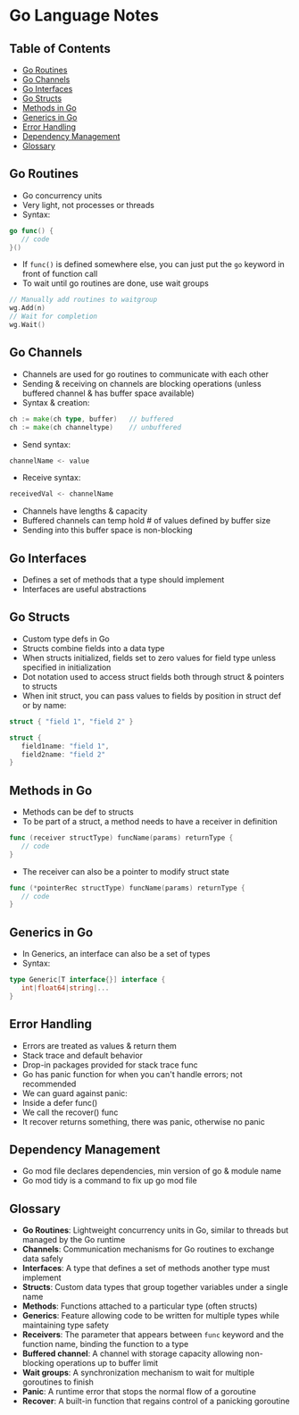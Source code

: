 # Go Language Notes

## Table of Contents
- [Go Routines](#go-routines)
- [Go Channels](#go-channels)
- [Go Interfaces](#go-interfaces)
- [Go Structs](#go-structs)
- [Methods in Go](#methods-in-go)
- [Generics in Go](#generics-in-go)
- [Error Handling](#error-handling)
- [Dependency Management](#dependency-management)
- [Glossary](#glossary)

## Go Routines

- Go concurrency units
- Very light, not processes or threads
- Syntax:

```go
go func() {
   // code
}()
```

- If `func()` is defined somewhere else, you can just put the `go` keyword in front of function call
- To wait until go routines are done, use wait groups

```go
// Manually add routines to waitgroup
wg.Add(n)
// Wait for completion
wg.Wait()
```

## Go Channels

- Channels are used for go routines to communicate with each other
- Sending & receiving on channels are blocking operations (unless buffered channel & has buffer space available)
- Syntax & creation:

```go
ch := make(ch type, buffer)   // buffered
ch := make(ch channeltype)    // unbuffered
```

- Send syntax:
```go
channelName <- value
```

- Receive syntax:
```go
receivedVal <- channelName
```

- Channels have lengths & capacity
- Buffered channels can temp hold # of values defined by buffer size
- Sending into this buffer space is non-blocking

## Go Interfaces

- Defines a set of methods that a type should implement
- Interfaces are useful abstractions

## Go Structs

- Custom type defs in Go
- Structs combine fields into a data type
- When structs initialized, fields set to zero values for field type unless specified in initialization
- Dot notation used to access struct fields both through struct & pointers to structs
- When init struct, you can pass values to fields by position in struct def or by name:

```go
struct { "field 1", "field 2" }
```

```go
struct {
   field1name: "field 1",
   field2name: "field 2"
}
```

## Methods in Go

- Methods can be def to structs
- To be part of a struct, a method needs to have a receiver in definition

```go
func (receiver structType) funcName(params) returnType {
   // code
}
```

- The receiver can also be a pointer to modify struct state

```go
func (*pointerRec structType) funcName(params) returnType {
   // code
}
```

## Generics in Go

- In Generics, an interface can also be a set of types
- Syntax:

```go
type Generic[T interface{}] interface {
   int|float64|string|...
}
```

## Error Handling

- Errors are treated as values & return them
- Stack trace and default behavior
- Drop-in packages provided for stack trace func
- Go has panic function for when you can't handle errors; not recommended
- We can guard against panic:
 - Inside a defer func()
 - We call the recover() func
 - It recover returns something, there was panic, otherwise no panic

## Dependency Management

- Go mod file declares dependencies, min version of go & module name
- Go mod tidy is a command to fix up go mod file

## Glossary

- **Go Routines**: Lightweight concurrency units in Go, similar to threads but managed by the Go runtime
- **Channels**: Communication mechanisms for Go routines to exchange data safely
- **Interfaces**: A type that defines a set of methods another type must implement
- **Structs**: Custom data types that group together variables under a single name
- **Methods**: Functions attached to a particular type (often structs)
- **Generics**: Feature allowing code to be written for multiple types while maintaining type safety
- **Receivers**: The parameter that appears between `func` keyword and the function name, binding the function to a type
- **Buffered channel**: A channel with storage capacity allowing non-blocking operations up to buffer limit
- **Wait groups**: A synchronization mechanism to wait for multiple goroutines to finish
- **Panic**: A runtime error that stops the normal flow of a goroutine
- **Recover**: A built-in function that regains control of a panicking goroutine
